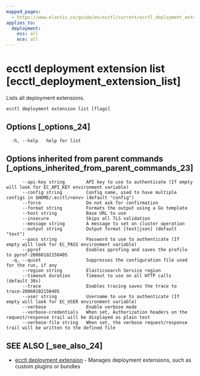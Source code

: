 ```yaml
---
mapped_pages:
  - https://www.elastic.co/guide/en/ecctl/current/ecctl_deployment_extension_list.html
applies_to:
  deployment:
    ess: all
    ece: all
---
```


# ecctl deployment extension list [ecctl_deployment_extension_list]

Lists all deployment extensions.

```
ecctl deployment extension list [flags]
```


## Options [_options_24]

```
  -h, --help   help for list
```


## Options inherited from parent commands [_options_inherited_from_parent_commands_23]

```
      --api-key string        API key to use to authenticate (If empty will look for EC_API_KEY environment variable)
      --config string         Config name, used to have multiple configs in $HOME/.ecctl/<env> (default "config")
      --force                 Do not ask for confirmation
      --format string         Formats the output using a Go template
      --host string           Base URL to use
      --insecure              Skips all TLS validation
      --message string        A message to set on cluster operation
      --output string         Output format [text|json] (default "text")
      --pass string           Password to use to authenticate (If empty will look for EC_PASS environment variable)
      --pprof                 Enables pprofing and saves the profile to pprof-20060102150405
  -q, --quiet                 Suppresses the configuration file used for the run, if any
      --region string         Elasticsearch Service region
      --timeout duration      Timeout to use on all HTTP calls (default 30s)
      --trace                 Enables tracing saves the trace to trace-20060102150405
      --user string           Username to use to authenticate (If empty will look for EC_USER environment variable)
      --verbose               Enable verbose mode
      --verbose-credentials   When set, Authorization headers on the request/response trail will be displayed as plain text
      --verbose-file string   When set, the verbose request/response trail will be written to the defined file
```


## SEE ALSO [_see_also_24]

* [ecctl deployment extension](/reference/ecctl_deployment_extension.md)	 - Manages deployment extensions, such as custom plugins or bundles

